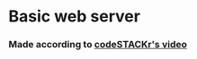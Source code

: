 # Basic web server

### Made according to [codeSTACKr's video](https://www.youtube.com/watch?v=2LUdnb-mls0)
